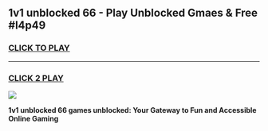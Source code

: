 
## 1v1 unblocked 66 - Play Unblocked Gmaes & Free #l4p49
<h3>
<a href="https://news.freeplayer.one?title=1v1_unblocked_66&ref=24F">CLICK TO PLAY</a></h3>
<hr>

<h3>
<a href="https://news.freeplayer.one?title=1v1_unblocked_66&ref=24F">CLICK 2 PLAY</a>
  
</h3>

<a href="https://news.freeplayer.one?title=1v1_unblocked_66&ref=24F/"><img src="https://clearcache.store/games.png"></a>


**1v1 unblocked 66 games unblocked: Your Gateway to Fun and Accessible Online Gaming**
